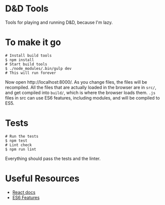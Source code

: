 # D&D Tools
Tools for playing and running D&D, because I'm lazy.

# To make it go

```shell
# Install build tools
$ npm install
# Start build tools
$ ./node_modules/.bin/gulp dev
# This will run forever
```

Now open http://localhost:8000/. As you change files, the files will be
recompiled.  All the files that are actually loaded in the browser are in
`src/`, and get compiled into `build/`, which is where the browser loads them.
`.js` files in src can use ES6 features, including modules, and will be
compiled to ES5.

# Tests

```shell
# Run the tests
$ npm test
# Lint check
$ npm run lint
```

Everything should pass the tests and the linter.

# Useful Resources

* [React docs](https://facebook.github.io/react/docs/getting-started.html)
* [ES6 Features](https://github.com/lukehoban/es6features)
